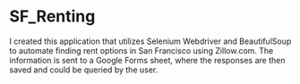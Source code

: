 # SF_Renting
I created this application that utilizes Selenium Webdriver and BeautifulSoup to automate finding rent options in San Francisco using Zillow.com.  The information is sent to a Google Forms sheet, where the responses are then saved and could be queried by the user.
